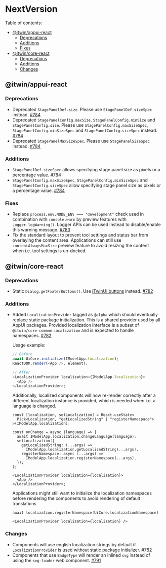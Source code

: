 # NextVersion <!-- omit from toc -->

Table of contents:

- [@itwin/appui-react](#itwinappui-react)
  - [Deprecations](#deprecations)
  - [Additions](#additions)
  - [Fixes](#fixes)
- [@itwin/core-react](#itwincore-react)
  - [Deprecations](#deprecations-1)
  - [Additions](#additions-1)
  - [Changes](#changes)

## @itwin/appui-react

### Deprecations

- Deprecated `StagePanelDef.size`. Please use `StagePanelDef.sizeSpec` instead. [#784](https://github.com/iTwin/appui/pull/784)
- Deprecated `StagePanelConfig.maxSize`, `StagePanelConfig.minSize` and `StagePanelConfig.size`. Please use `StagePanelConfig.maxSizeSpec`, `StagePanelConfig.minSizeSpec` and `StagePanelConfig.sizeSpec` instead. [#784](https://github.com/iTwin/appui/pull/784)
- Deprecated `StagePanelMaxSizeSpec`. Please use `StagePanelSizeSpec` instead. [#784](https://github.com/iTwin/appui/pull/784)

### Additions

- `StagePanelDef.sizeSpec` allows specifying stage panel size as pixels or a percentage value. [#784](https://github.com/iTwin/appui/pull/784)
- `StagePanelConfig.maxSizeSpec`, `StagePanelConfig.minSizeSpec` and `StagePanelConfig.sizeSpec` allow specifying stage panel size as pixels or a percentage value. [#784](https://github.com/iTwin/appui/pull/784)

### Fixes

- Replace `process.env.NODE_ENV === "development"` check used in combination with `console.warn` by preview features with `Logger.logWarning()`. Logger APIs can be used instead to disable/enable this warning message. [#783](https://github.com/iTwin/appui/pull/783)
- Fix the standard layout to prevent tool settings and status bar from overlaying the content area. Applications can still use `contentAlwaysMaxSize` preview feature to avoid resizing the content when i.e. tool settings is un-docked.

## @itwin/core-react

### Deprecations

- Static `Dialog.getFooterButtons()`. Use [iTwinUI buttons](https://itwinui.bentley.com/docs/button) instead. [#782](https://github.com/iTwin/appui/pull/782)

### Additions

- Added `LocalizationProvider` tagged as `@alpha` which should eventually replace static package initialization.
  This is a shared provider used by all AppUI packages. Provided localization interface is a subset of `@itwin/core-common` `Localization` and is expected to handle namespaces. [#782](https://github.com/iTwin/appui/pull/782)

  Usage example:

  ```ts
  // Before
  await UiCore.initialize(IModelApp.localization);
  ReactDOM.render(<App />, element);

  // After
  <LocalizationProvider localization={IModelApp.localization}>
    <App />
  </LocalizationProvider>;
  ```

  Additionally, localized components will now re-render correctly after a different localization instance is provided, which is needed when i.e. a language is changed.

  ```tsx
  const [localization, setLocalization] = React.useState<
    Pick<Localization, "getLocalizedString" | "registerNamespace">
  >(IModelApp.localization);

  const onChange = async (language) => {
    await IModelApp.localization.changeLanguage(language);
    setLocalization({
      getLocalizedString: (...args) =>
        IModelApp.localization.getLocalizedString(...args),
      registerNamespace: async (...args) =>
        IModelApp.localization.registerNamespace(...args),
    });
  };

  <LocalizationProvider localization={localization}>
    <App />
  </LocalizationProvider>;
  ```

  Applications might still want to initialize the localization namespaces before rendering the components to avoid rendering of default translations.

  ```tsx
  await localization.registerNamespace(UiCore.localizationNamespace)

  <LocalizationProvider localization={localization} />
  ```

### Changes

- Components will use english localization strings by default if `LocalizationProvider` is used without static package initializer. [#782](https://github.com/iTwin/appui/pull/782)
- Components that use `BadgeType` will render an inlined `svg` instead of using the `svg-loader` web component. [#791](https://github.com/iTwin/appui/pull/791)
